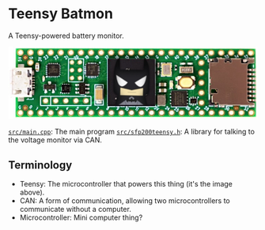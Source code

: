 # Teensy Batmon
A Teensy-powered battery monitor.

![Na na na na na na na na na na na na na na na na... BATMON!](teensy_batman.jpg)

[`src/main.cpp`](src/main.cpp): The main program
[`src/sfp200teensy.h`](src/sfp200teensy.h): A library for talking to the voltage monitor via CAN.

## Terminology
- Teensy: The microcontroller that powers this thing (it's the image above).
- CAN: A form of communication, allowing two microcontrollers to communicate without a computer.
- Microcontroller: Mini computer thing?
